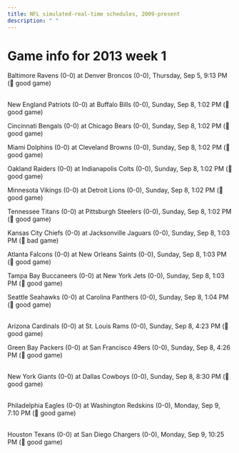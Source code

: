 ```yaml
---
title: NFL simulated-real-time schedules, 2009-present
description: " "
---
```


# Game info for 2013 week 1

Baltimore Ravens (0-0) at Denver Broncos (0-0), Thursday, Sep 5, 9:13 PM (:football: good game)

<br/>New England Patriots (0-0) at Buffalo Bills (0-0), Sunday, Sep 8, 1:02 PM (:football: good game)

Cincinnati Bengals (0-0) at Chicago Bears (0-0), Sunday, Sep 8, 1:02 PM (:football: good game)

Miami Dolphins (0-0) at Cleveland Browns (0-0), Sunday, Sep 8, 1:02 PM (:football: good game)

Oakland Raiders (0-0) at Indianapolis Colts (0-0), Sunday, Sep 8, 1:02 PM (:football: good game)

Minnesota Vikings (0-0) at Detroit Lions (0-0), Sunday, Sep 8, 1:02 PM (:football: good game)

Tennessee Titans (0-0) at Pittsburgh Steelers (0-0), Sunday, Sep 8, 1:02 PM (:football: good game)

Kansas City Chiefs (0-0) at Jacksonville Jaguars (0-0), Sunday, Sep 8, 1:03 PM (:red_circle: bad game)

Atlanta Falcons (0-0) at New Orleans Saints (0-0), Sunday, Sep 8, 1:03 PM (:football: good game)

Tampa Bay Buccaneers (0-0) at New York Jets (0-0), Sunday, Sep 8, 1:03 PM (:football: good game)

Seattle Seahawks (0-0) at Carolina Panthers (0-0), Sunday, Sep 8, 1:04 PM (:football: good game)

<br/>Arizona Cardinals (0-0) at St. Louis Rams (0-0), Sunday, Sep 8, 4:23 PM (:football: good game)

Green Bay Packers (0-0) at San Francisco 49ers (0-0), Sunday, Sep 8, 4:26 PM (:football: good game)

<br/>New York Giants (0-0) at Dallas Cowboys (0-0), Sunday, Sep 8, 8:30 PM (:football: good game)

<br/>Philadelphia Eagles (0-0) at Washington Redskins (0-0), Monday, Sep 9, 7:10 PM (:football: good game)

<br/>Houston Texans (0-0) at San Diego Chargers (0-0), Monday, Sep 9, 10:25 PM (:football: good game)

